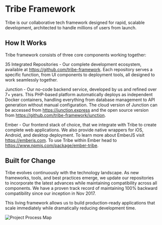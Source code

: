 # Tribe Framework

Tribe is our collaborative tech framework designed for rapid, scalable development, architected to handle millions of users from launch.

## How It Works

Tribe framework consists of three core components working together:

35 Integrated Repositories - Our complete development ecosystem, available at https://github.com/tribe-framework. Each repository serves a specific function, from UI components to deployment tools, all designed to work seamlessly together.

Junction - Our no-code backend service, developed by us and refined over 7+ years. This PHP-based platform automatically deploys as independent Docker containers, handling everything from database management to API generation without manual configuration. The cloud version of Junction can be accessed from https://junction.express and the open source version from https://github.com/tribe-framework/junction.

Ember - Our frontend stack of choice, that we integrate with Tribe to create complete web applications. We also provide native wrappers for iOS, Android, and desktop deployment. To learn more about EmberJS visit https://emberjs.com. To use Tribe within Ember head to https://www.npmjs.com/package/ember-tribe.

## Built for Change

Tribe evolves continuously with the technology landscape. As new frameworks, tools, and best practices emerge, we update our repositories to incorporate the latest advances while maintaining compatibility across all components. We have a proven track record of maintaining 100% backward compatibility since our inception in Nov 2017.

This living framework allows us to build production-ready applications that scale immediately while dramatically reducing development time.

![Project Process Map](https://7ftb4rcnt.tribe.junction.express/uploads/2025/07-July/03-Thu/xl/Wildfire-Project-Process_68662ec0dc0e1.jpg)

